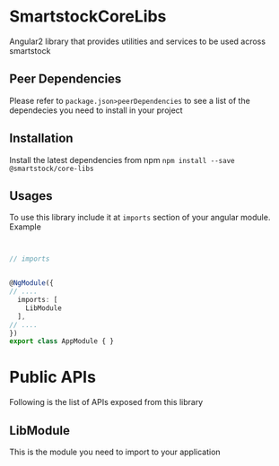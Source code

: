 # SmartstockCoreLibs

Angular2 library that provides utilities and services to be used across smartstock


## Peer Dependencies

Please refer to `package.json>peerDependencies` to see a list of the dependecies
you need to install in your project

## Installation

Install the latest dependencies from npm `npm install --save @smartstock/core-libs`

## Usages

To use this library include it at `imports` section of your angular module. Example

```typescript


// imports


@NgModule({
// ....
  imports: [
    LibModule
  ],
// ....
})
export class AppModule { }

```

# Public APIs

Following is the list of APIs exposed from this library

## LibModule

This is the module you need to import to your application 
